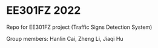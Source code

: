 # EE301FZ 2022
Repo for EE301FZ project (Traffic Signs Detection System)

Group members: Hanlin Cai, Zheng Li, Jiaqi Hu
